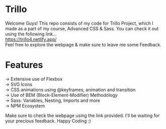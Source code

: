 # Trillo
Welcome Guys! This repo consists of my code for Trillo Project, which I made as a part of my course, Advanced CSS & Sass. You can check it out using the following link...  
https://trillo4.netlify.app/  
Feel free to explore the webpage & make sure to leave me some Feedback.  
# Features
-> Extensive use of Flexbox  
-> SVG Icons  
-> CSS animations using @keyframes, animation and transition  
-> Use of BEM (Block-Element-Modifier) Methodology  
-> Sass: Variables, Nesting, Imports and more  
-> NPM Ecosystem  

Make sure to check the webpage using the link provided. I'll be waiting for your precious feedback.
Happy Coding :)

